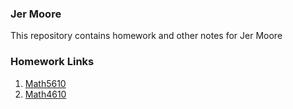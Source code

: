 ### Jer Moore
 
This repository contains homework and other notes for Jer Moore 
### Homework Links

1. [Math5610](https://thedegreeisalie.github.io/Math5610)
2. [Math4610](https://thedegreeisalie.github.io/Math4610)

